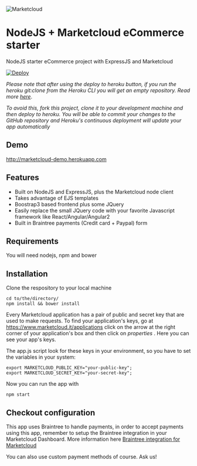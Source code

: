 ![Marketcloud](http://www.marketcloud.it/img/logo/new_with_text.png)
# NodeJS + Marketcloud eCommerce starter
NodeJS starter eCommerce project with ExpressJS and Marketcloud



[![Deploy](https://www.herokucdn.com/deploy/button.svg)](https://heroku.com/deploy?template=https://github.com/Marketcloud/node-marketcloud-starter)

*Please note that after using the deploy to heroku button, if you run the heroku git:clone from the Heroku CLI you will get an empty repository. Read more [here](https://github.com/cobyism/ghost-on-heroku/issues/67)*.

*To avoid this, fork this project, clone it to your development machine and then deploy to heroku. You will be able to commit your changes to the GitHub repository and Heroku's continuous deployment will update your app automatically*
## Demo
http://marketcloud-demo.herokuapp.com
## Features
* Built on NodeJS and ExpressJS, plus the Marketcloud node client
* Takes advantage of EJS templates
* Boostrap3 based frontend plus some JQuery
* Easily replace the small JQuery code with your favorite Javascript framework like React/Angular/Angular2
* Built in Braintree payments (Credit card + Paypal) form

## Requirements
You will need nodejs, npm and bower

## Installation

Clone the respository to your local machine
```
cd to/the/directory/
npm install && bower install
```
Every Marketcloud application has a pair of public and secret key that are used to make requests. To find your application's keys, go at https://www.marketcloud.it/applications click on the arrow at the right corner of your application's box and then click on _properties_ . Here you can see your app's keys.

The app.js script look for these keys in your environment, so you have to set the variables in your system:
```
export MARKETCLOUD_PUBLIC_KEY="your-public-key";
export MARKETCLOUD_SECRET_KEY="your-secret-key";
```

Now you can run the app with
```
npm start
```
## Checkout configuration
This app uses Braintree to handle payments, in order to accept payments using this app, remember to setup the Braintree integration in your Marketcloud Dashboard.
More information here [Braintree integration for Marketcloud](https://www.marketcloud.it/documentation/guides/braintree)

You can also use custom payment methods of course. Ask us!
